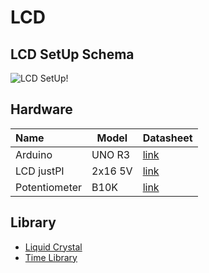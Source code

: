 # LCD

## LCD SetUp Schema 
![LCD SetUp!](https://cdn.forbot.pl/blog/wp-content/uploads/2015/08/Arduino_LCD.png "LCD SetUp")

## Hardware
| Name          | Model  | Datasheet |
| :---------    | ------ | --------- |
| Arduino       | UNO R3 | [link](https://docs.arduino.cc/resources/datasheets/A000066-datasheet.pdf) |
| LCD justPI    | 2x16 5V| [link](https://botland.com.pl/content/31-arduino-i-wyswietlacz-lcd) |
| Potentiometer | B10K   | [link](https://botland.com.pl/potencjometry-obrotowe-suwakowe-i-liniowe/2168-potencjometr-obrotowy-10k-liniowy-1-8w-5904422303716.html?cd=18298825651&ad=&kd=&gad_source=1&gclid=CjwKCAiAg8S7BhATEiwAO2-R6nVjSzS0t6gPw0kFgi_3WsfxE8csUXtReieZPCBcfZ78UnZSHN7_SRoCzyMQAvD_BwE) |

## Library
- [Liquid Crystal](https://docs.arduino.cc/libraries/liquidcrystal/)
- [Time Library](https://github.com/PaulStoffregen/Time)
